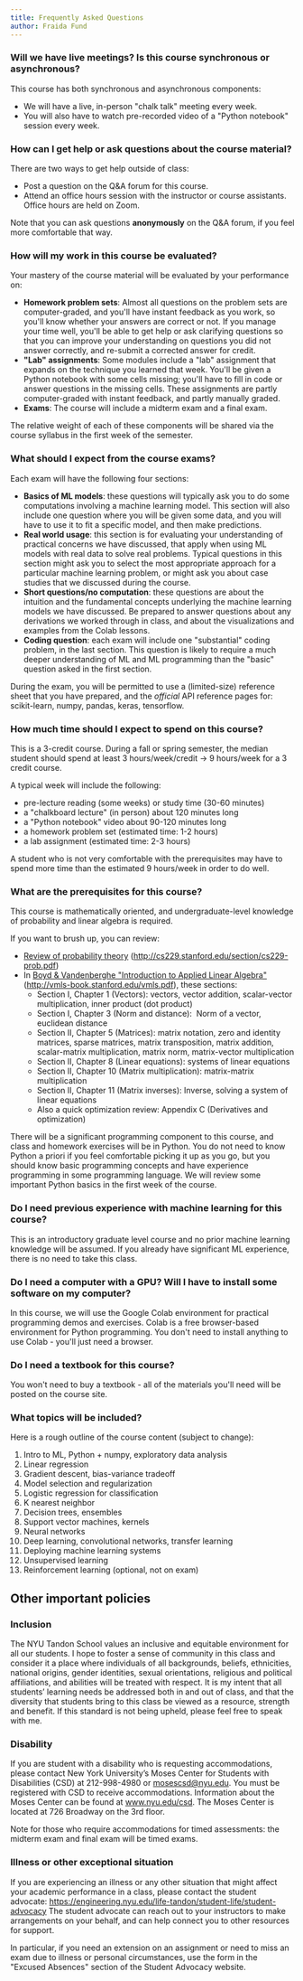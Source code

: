 ```yaml
---
title: Frequently Asked Questions
author: Fraida Fund
---
```


### Will we have live meetings? Is this course synchronous or asynchronous? 

This course has both synchronous and asynchronous components:

* We will have a live, in-person "chalk talk" meeting every week.
* You will also have to watch pre-recorded video of a "Python notebook" session every week. 

### How can I get help or ask questions about the course material?

There are two ways to get help outside of class:

* Post a question on the Q&A forum for this course.
* Attend an office hours session with the instructor or course assistants. Office hours are held on Zoom.

Note that you can ask questions **anonymously** on the Q&A forum, if you feel more comfortable that way.

### How will my work in this course be evaluated?

Your mastery of the course material will be evaluated by your performance on:

* **Homework problem sets**: Almost all questions on the problem sets are computer-graded, and you'll have instant feedback as you work, so you'll know whether your answers are correct or not. If you manage your time well, you'll be able to get help or ask clarifying questions so that you can improve your understanding on questions you did not answer correctly, and re-submit a corrected answer for credit.
* **"Lab" assignments**: Some modules include a "lab" assignment that expands on the technique you learned that week. You'll be given a Python notebook with some cells missing; you'll have to fill in code or answer questions in the missing cells. These assignments are partly computer-graded with instant feedback, and partly manually graded.
* **Exams**: The course will include a midterm exam and a final exam. 

The relative weight of each of these components will be shared via the course syllabus in the first week of the semester.

### What should I expect from the course exams?

Each exam will have the following four sections:

* **Basics of ML models**: these questions will typically ask you to do some computations involving a machine learning model. This section will also include one question where you will be given some data, and you will have to use it to fit a specific model, and then make predictions. 
* **Real world usage**: this section is for evaluating your understanding of practical concerns we have discussed, that apply when using ML models with real data to solve real problems. Typical questions in this section might ask you to select the most appropriate approach for a particular machine learning problem, or might ask you about case studies that we discussed during the course.
* **Short questions/no computation**: these questions are about the intuition and the fundamental concepts underlying the machine learning models we have discussed. Be prepared to answer questions about any derivations we worked through in class, and about the visualizations and examples from the Colab lessons.
* **Coding question**: each exam will include one "substantial" coding problem, in the last section. This question is likely to require a much deeper understanding of ML and ML programming than the "basic" question asked in the first section. 

During the exam, you will be permitted to use a (limited-size) reference sheet that you have prepared, and the *official* API reference pages for: scikit-learn, numpy, pandas, keras, tensorflow.

### How much time should I expect to spend on this course?

This is a 3-credit course.  During a fall or spring semester, the median student should spend at least 3 hours/week/credit → 9 hours/week for a 3 credit course.

A typical week will include the following:

 - pre-lecture reading (some weeks) or study time (30-60 minutes)
 - a "chalkboard lecture" (in person) about 120 minutes long
 - a "Python notebook" video about 90-120 minutes long
 - a homework problem set (estimated time: 1-2 hours)
 - a lab assignment (estimated time: 2-3 hours)

A student who is not very comfortable with the prerequisites may have to spend more time than the estimated 9 hours/week in order to do well. 


### What are the prerequisites for this course? 

This course is mathematically oriented, and undergraduate-level
knowledge of probability and linear algebra is required.

If you want to brush up, you can review:

-   [Review of probability theory](http://cs229.stanford.edu/section/cs229-prob.pdf) (http://cs229.stanford.edu/section/cs229-prob.pdf)
-   In [Boyd & Vandenberghe "Introduction to Applied Linear Algebra"](http://vmls-book.stanford.edu/vmls.pdf) (http://vmls-book.stanford.edu/vmls.pdf), these sections:
    -   Section I, Chapter 1 (Vectors): vectors, vector addition,
        scalar-vector multiplication, inner product (dot product)
    -   Section I, Chapter 3 (Norm and distance):  Norm of a vector,
        euclidean distance 
    -   Section II, Chapter 5 (Matrices): matrix notation, zero and
        identity matrices, sparse matrices, matrix transposition, matrix
        addition, scalar-matrix multiplication, matrix norm,
        matrix-vector multiplication
    -   Section II, Chapter 8 (Linear equations): systems of linear
        equations
    -   Section II, Chapter 10 (Matrix multiplication): matrix-matrix
        multiplication
    -   Section II, Chapter 11 (Matrix inverses): Inverse, solving a
        system of linear equations
    -   Also a quick optimization review: Appendix C (Derivatives and
        optimization)

There will be a significant programming component to this course, and
class and homework exercises will be in Python. You do not need to know
Python a priori if you feel comfortable picking it up as you go, but you should know basic programming concepts and have
experience programming in some programming language. We will review 
some important Python basics in the first week of the course.

### Do I need previous experience with machine learning for this course? 

This is an introductory graduate level course and no prior machine
learning knowledge will be assumed. If you already have significant ML
experience, there is no need to take this class.

### Do I need a computer with a GPU? Will I have to install some software on my computer? 

In this course, we will use the Google Colab environment for practical
programming demos and exercises. Colab is a free browser-based 
environment for Python programming. You don't need to install anything
to use Colab - you'll just need a browser.

### Do I need a textbook for this course?

You won't need to buy a textbook - all of the materials you'll need
will be posted on the course site.

### What topics will be included?

Here is a rough outline of the course content (subject to change):

1. Intro to ML, Python + numpy, exploratory data analysis
2. Linear regression
3. Gradient descent, bias-variance tradeoff 
4. Model selection and regularization
5. Logistic regression for classification
6. K nearest neighbor
7. Decision trees, ensembles
8. Support vector machines, kernels
9. Neural networks
10. Deep learning, convolutional networks, transfer learning
11. Deploying machine learning systems
12. Unsupervised learning 
13. Reinforcement learning (optional, not on exam)

## Other important policies 

### Inclusion

The NYU Tandon School values an inclusive and equitable environment for all our students. I hope to foster a sense of community in this class and consider it a place where individuals of all backgrounds, beliefs, ethnicities, national origins, gender identities, sexual orientations, religious and political affiliations, and abilities will be treated with respect. It is my intent that all students’ learning needs be addressed both in and out of class, and that the diversity that students bring to this class be viewed as a resource, strength and benefit. If this standard is not being upheld, please feel free to speak with me.

### Disability

If you are student with a disability who is requesting accommodations, please contact New York University’s Moses Center for Students with Disabilities (CSD) at 212-998-4980 or mosescsd@nyu.edu.  You must be registered with CSD to receive accommodations.  Information about the Moses Center can be found at www.nyu.edu/csd. The Moses Center is located at 726 Broadway on the 3rd floor.

Note for those who require accommodations for timed assessments: the midterm exam and final exam will be timed exams.

### Illness or other exceptional situation

If you are experiencing an illness or any other situation that might affect your academic performance in a class, please contact the student advocate: https://engineering.nyu.edu/life-tandon/student-life/student-advocacy
The student advocate can reach out to your instructors to make arrangements on your behalf, and can help connect you to other resources for support.

In particular, if you need an extension on an assignment or need to miss an exam due to illness or personal circumstances, use the form in the "Excused Absences" section of the Student Advocacy website.
